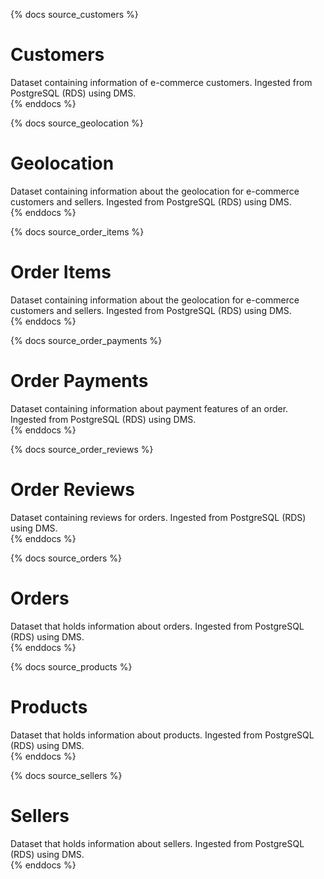 {% docs source_customers %}
# Customers
Dataset containing information of e-commerce customers.
Ingested from PostgreSQL (RDS) using DMS.   
{% enddocs %}


{% docs source_geolocation %}
# Geolocation
Dataset containing information about the geolocation for e-commerce customers and sellers.
Ingested from PostgreSQL (RDS) using DMS.  
{% enddocs %}


{% docs source_order_items %}
# Order Items
Dataset containing information about the geolocation for e-commerce customers and sellers.
Ingested from PostgreSQL (RDS) using DMS.  
{% enddocs %}


{% docs source_order_payments %}
# Order Payments
Dataset containing information about payment features of an order.
Ingested from PostgreSQL (RDS) using DMS.  
{% enddocs %}


{% docs source_order_reviews %}
# Order Reviews
Dataset containing reviews for orders.
Ingested from PostgreSQL (RDS) using DMS.  
{% enddocs %}


{% docs source_orders %}
# Orders
Dataset that holds information about orders.
Ingested from PostgreSQL (RDS) using DMS.  
{% enddocs %}


{% docs source_products %}
# Products
Dataset that holds information about products.
Ingested from PostgreSQL (RDS) using DMS.  
{% enddocs %}


{% docs source_sellers %}
# Sellers
Dataset that holds information about sellers.
Ingested from PostgreSQL (RDS) using DMS.  
{% enddocs %}
